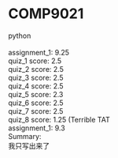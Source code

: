 # COMP9021
python<br>  
assignment_1: 9.25<br>
 quiz_1 score: 2.5  
quiz_2 score: 2.5  
quiz_3 score: 2.5  
quiz_4 score: 2.5  
quiz_5 score: 2.3  
quiz_6 score: 2.5  
quiz_7 score: 2.5  
quiz_8 score: 1.25     (Terrible TAT  
assignment_1: 9.3  
Summary:  
我只写出来了
